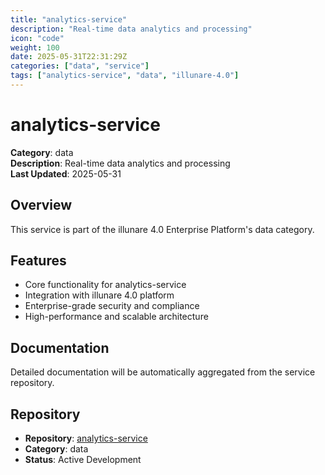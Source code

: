 ```yaml
---
title: "analytics-service"
description: "Real-time data analytics and processing"
icon: "code"
weight: 100
date: 2025-05-31T22:31:29Z
categories: ["data", "service"]
tags: ["analytics-service", "data", "illunare-4.0"]
---
```


# analytics-service

**Category**: data  
**Description**: Real-time data analytics and processing  
**Last Updated**: 2025-05-31

## Overview

This service is part of the illunare 4.0 Enterprise Platform's data category.

## Features

- Core functionality for analytics-service
- Integration with illunare 4.0 platform
- Enterprise-grade security and compliance
- High-performance and scalable architecture

## Documentation

Detailed documentation will be automatically aggregated from the service repository.

## Repository

- **Repository**: [analytics-service](https://github.com/illunare-40/analytics-service)
- **Category**: data
- **Status**: Active Development

